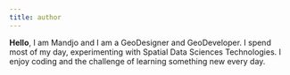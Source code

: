 ```yaml
---
title: author
---
```


**Hello**, I am Mandjo and I am a GeoDesigner and GeoDeveloper. I spend most of my day, experimenting with Spatial Data Sciences Technologies. I enjoy coding and the challenge of learning something new every day.
